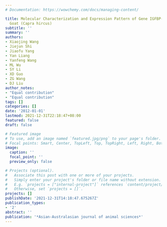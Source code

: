 ```yaml
---
# Documentation: https://wowchemy.com/docs/managing-content/

title: Molecular Characterization and Expression Pattern of Gene IGFBP-5 in the Cashmere
  Goat (Capra hircus)
subtitle: ''
summary: ''
authors:
- Xiaojing Wang
- Jiejun Shi
- Jiaofu Yang
- Yan Liang
- Yanfeng Wang
- ML Wu
- SY Li
- XD Guo
- ZG Wang
- DJ Liu
author_notes:
- "Equal contribution"
- "Equal contribution"
tags: []
categories: []
date: '2012-01-01'
lastmod: 2021-12-31T22:18:47+08:00
featured: false
draft: false

# Featured image
# To use, add an image named `featured.jpg/png` to your page's folder.
# Focal points: Smart, Center, TopLeft, Top, TopRight, Left, Right, BottomLeft, Bottom, BottomRight.
image:
  caption: ''
  focal_point: ''
  preview_only: false

# Projects (optional).
#   Associate this post with one or more of your projects.
#   Simply enter your project's folder or file name without extension.
#   E.g. `projects = ["internal-project"]` references `content/project/deep-learning/index.md`.
#   Otherwise, set `projects = []`.
projects: []
publishDate: '2021-12-31T14:18:47.675267Z'
publication_types:
- '2'
abstract: ''
publication: '*Asian-Australasian journal of animal sciences*'
---
```

